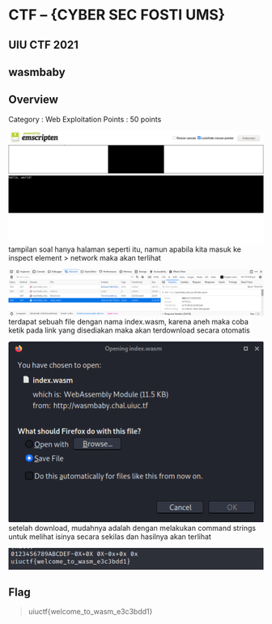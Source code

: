 # CTF – {CYBER SEC FOSTI UMS}

## UIU CTF 2021

## wasmbaby

## Overview
Category : Web Exploitation
Points : 50 points

![home page](./1.png)
tampilan soal hanya halaman seperti itu, namun apabila kita masuk ke inspect element > network maka akan terlihat


![home page](./2.png)
terdapat sebuah file dengan nama index.wasm, karena aneh maka coba ketik pada link yang disediakan maka 
akan terdownload secara otomatis



![home page](./3.png)
setelah download, mudahnya adalah dengan melakukan command strings untuk melihat isinya secara sekilas dan hasilnya akan terlihat



![home page](./4.png)


## Flag
> uiuctf{welcome_to_wasm_e3c3bdd1}
